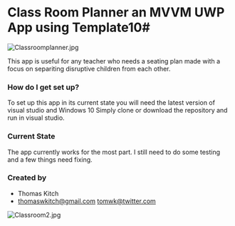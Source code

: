 # Class Room Planner an MVVM UWP App using Template10#

![Classroomplanner.jpg](https://bitbucket.org/repo/zaejze/images/3073064670-Classroomplanner.jpg)




This app is useful for any teacher who needs a seating plan made with a focus on separiting disruptive children from each other.
### How do I get set up? ###

To set up this app in its current state you will need the latest version of visual studio and Windows 10
Simply clone or download the repository and run in visual studio.

### Current State ###
The app currently works for the most part. I still need to do some testing and a few things need fixing. 

### Created by ###

* Thomas Kitch 
* thomaswkitch@gmail.com
tomwk@twitter.com





![Classroom2.jpg](https://bitbucket.org/repo/zaejze/images/2896116213-Classroom2.jpg)
